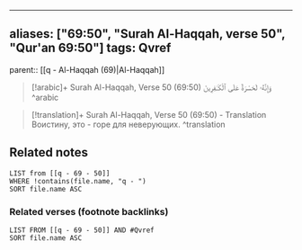 
---
aliases: ["69:50", "Surah Al-Haqqah, verse 50", "Qur'an 69:50"]
tags: Qvref
---

parent:: [[q - Al-Haqqah (69)|Al-Haqqah]]

> [!arabic]+ Surah Al-Haqqah, Verse 50 (69:50)
> <span class="quran-arabic">وَإِنَّهُۥ لَحَسْرَةٌ عَلَى ٱلْكَـٰفِرِينَ</span>
^arabic

> [!translation]+ Surah Al-Haqqah, Verse 50 (69:50) - Translation
> Воистину, это - горе для неверующих.
^translation



## Related notes
```dataview
LIST from [[q - 69 - 50]]
WHERE !contains(file.name, "q - ")
SORT file.name ASC
```

### Related verses (footnote backlinks)
```dataview
LIST FROM [[q - 69 - 50]] AND #Qvref
SORT file.name ASC
```

